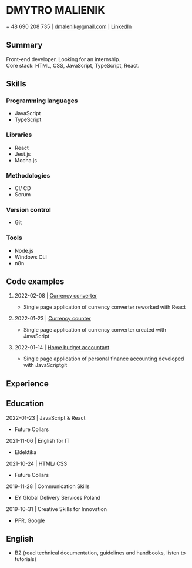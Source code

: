 # DMYTRO MALIENIK
\+ 48 690 208 735 | dmalenik@gmail.com | [LinkedIn](https://www.linkedin.com/in/dmitriy-m-137a735b/)

## Summary
Front-end developer. Looking for an internship.   
Core stack: HTML, CSS, JavaScript, TypeScript, React.

## Skills
### Programming languages
- JavaScript
- TypeScript
### Libraries
- React
- Jest.js
- Mocha.js
### Methodologies
- CI/ CD
- Scrum
### Version control
- Git
### Tools
- Node.js
- Windows CLI
- n8n

## Code examples

1. 2022-02-08 | [Currency converter](https://github.com/dmalenik/currencyconverter)

    - Single page application of currency converter reworked with React

2. 2022-01-23 | [Currency counter](https://github.com/dmalenik/project-4-220116.github.io)

    - Single page application of currency converter created with JavaScript

3. 2022-01-14 | [Home budget accountant](https://github.com/dmalenik/project-3-211210.github.io)

    - Single page application of personal finance accounting developed with JavaScriptgit 

## Experience

## Education

2022-01-23 | JavaScript & React

- Future Collars

2021-11-06 | English for IT

- Eklektika

2021-10-24 | HTML/ CSS

- Future Collars

2019-11-28 | Communication Skills

- EY Global Delivery Services Poland

2019-10-31 | Creative Skills for Innovation

- PFR, Google

## English

- B2 (read technical documentation, guidelines and handbooks, listen to tutorials)